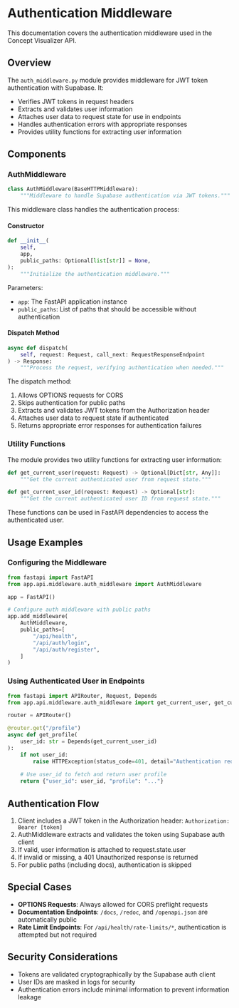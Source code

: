 # Authentication Middleware

This documentation covers the authentication middleware used in the Concept Visualizer API.

## Overview

The `auth_middleware.py` module provides middleware for JWT token authentication with Supabase. It:

- Verifies JWT tokens in request headers
- Extracts and validates user information
- Attaches user data to request state for use in endpoints
- Handles authentication errors with appropriate responses
- Provides utility functions for extracting user information

## Components

### AuthMiddleware

```python
class AuthMiddleware(BaseHTTPMiddleware):
    """Middleware to handle Supabase authentication via JWT tokens."""
```

This middleware class handles the authentication process:

#### Constructor

```python
def __init__(
    self,
    app,
    public_paths: Optional[list[str]] = None,
):
    """Initialize the authentication middleware."""
```

Parameters:
- `app`: The FastAPI application instance
- `public_paths`: List of paths that should be accessible without authentication

#### Dispatch Method

```python
async def dispatch(
    self, request: Request, call_next: RequestResponseEndpoint
) -> Response:
    """Process the request, verifying authentication when needed."""
```

The dispatch method:
1. Allows OPTIONS requests for CORS
2. Skips authentication for public paths
3. Extracts and validates JWT tokens from the Authorization header
4. Attaches user data to request state if authenticated
5. Returns appropriate error responses for authentication failures

### Utility Functions

The module provides two utility functions for extracting user information:

```python
def get_current_user(request: Request) -> Optional[Dict[str, Any]]:
    """Get the current authenticated user from request state."""
```

```python
def get_current_user_id(request: Request) -> Optional[str]:
    """Get the current authenticated user ID from request state."""
```

These functions can be used in FastAPI dependencies to access the authenticated user.

## Usage Examples

### Configuring the Middleware

```python
from fastapi import FastAPI
from app.api.middleware.auth_middleware import AuthMiddleware

app = FastAPI()

# Configure auth middleware with public paths
app.add_middleware(
    AuthMiddleware,
    public_paths=[
        "/api/health",
        "/api/auth/login",
        "/api/auth/register",
    ]
)
```

### Using Authenticated User in Endpoints

```python
from fastapi import APIRouter, Request, Depends
from app.api.middleware.auth_middleware import get_current_user, get_current_user_id

router = APIRouter()

@router.get("/profile")
async def get_profile(
    user_id: str = Depends(get_current_user_id)
):
    if not user_id:
        raise HTTPException(status_code=401, detail="Authentication required")
    
    # Use user_id to fetch and return user profile
    return {"user_id": user_id, "profile": "..."}
```

## Authentication Flow

1. Client includes a JWT token in the Authorization header: `Authorization: Bearer [token]`
2. AuthMiddleware extracts and validates the token using Supabase auth client
3. If valid, user information is attached to request.state.user
4. If invalid or missing, a 401 Unauthorized response is returned
5. For public paths (including docs), authentication is skipped

## Special Cases

- **OPTIONS Requests**: Always allowed for CORS preflight requests
- **Documentation Endpoints**: `/docs`, `/redoc`, and `/openapi.json` are automatically public
- **Rate Limit Endpoints**: For `/api/health/rate-limits/*`, authentication is attempted but not required

## Security Considerations

- Tokens are validated cryptographically by the Supabase auth client
- User IDs are masked in logs for security
- Authentication errors include minimal information to prevent information leakage 